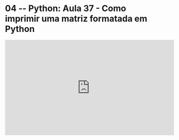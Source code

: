 # 04 -- Python: Aula 37 - Como imprimir uma matriz formatada em Python

<iframe 
        width="560" 
        height="315" 
        src="https://www.youtube.com/embed/r3HvqEkX4K0" 
        title="YouTube video player" 
        frameborder="0" 
        allow="accelerometer; autoplay; clipboard-write; encrypted-media; gyroscope; picture-in-picture" 
        allowfullscreen
        >
</iframe>

